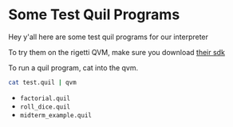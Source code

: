 # Some Test Quil Programs
   
Hey y'all here are some test quil programs for our interpreter

To try them on the rigetti QVM, make sure you download [their sdk](https://qcs.rigetti.com/sdk-downloads)

To run a quil program, cat into the qvm.
```bash
cat test.quil | qvm
```

 * `factorial.quil`
 * `roll_dice.quil`
 * `midterm_example.quil`

